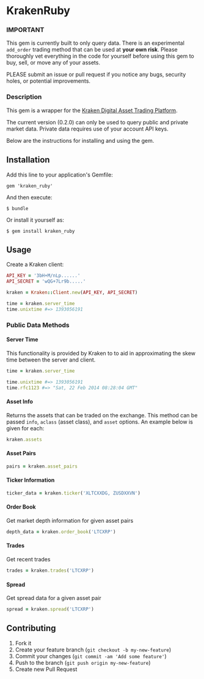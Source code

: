 # KrakenRuby

### IMPORTANT

This gem is currently built to only query data. There is an experimental ```add_order``` trading method that can be used at **your own risk**. Please thoroughly vet everything in the code for yourself before using this gem to buy, sell, or move any of your assets. 

PLEASE submit an issue or pull request if you notice any bugs, security holes, or potential improvements.

### Description

This gem is a wrapper for the [Kraken Digital Asset Trading Platform](https://www.kraken.com). 

The current version (0.2.0) can only be used to query public and private market data. Private data requires use of your account API keys.

Below are the instructions for installing and using the gem.

## Installation

Add this line to your application's Gemfile:

    gem 'kraken_ruby'

And then execute:

    $ bundle

Or install it yourself as:

    $ gem install kraken_ruby

## Usage

Create a Kraken client:

```ruby
API_KEY = '3bH+M/nLp......'
API_SECRET = 'wQG+7Lr9b.....'

kraken = Kraken::Client.new(API_KEY, API_SECRET)

time = kraken.server_time
time.unixtime #=> 1393056191
```

### Public Data Methods

#### Server Time

This functionality is provided by Kraken to to aid in approximating the skew time between the server and client.

```ruby
time = kraken.server_time

time.unixtime #=> 1393056191
time.rfc1123 #=> "Sat, 22 Feb 2014 08:28:04 GMT"
```

#### Asset Info

Returns the assets that can be traded on the exchange. This method can be passed ```info```, ```aclass``` (asset class), and ```asset``` options. An example below is given for each:

```ruby
kraken.assets
```

#### Asset Pairs

```ruby
pairs = kraken.asset_pairs
```

#### Ticker Information

```ruby
ticker_data = kraken.ticker('XLTCXXDG, ZUSDXXVN')
```

#### Order Book

Get market depth information for given asset pairs

```ruby
depth_data = kraken.order_book('LTCXRP')
```

#### Trades

Get recent trades

```ruby
trades = kraken.trades('LTCXRP')
```

#### Spread

Get spread data for a given asset pair

```ruby
spread = kraken.spread('LTCXRP')
```
## Contributing

1. Fork it
2. Create your feature branch (`git checkout -b my-new-feature`)
3. Commit your changes (`git commit -am 'Add some feature'`)
4. Push to the branch (`git push origin my-new-feature`)
5. Create new Pull Request
